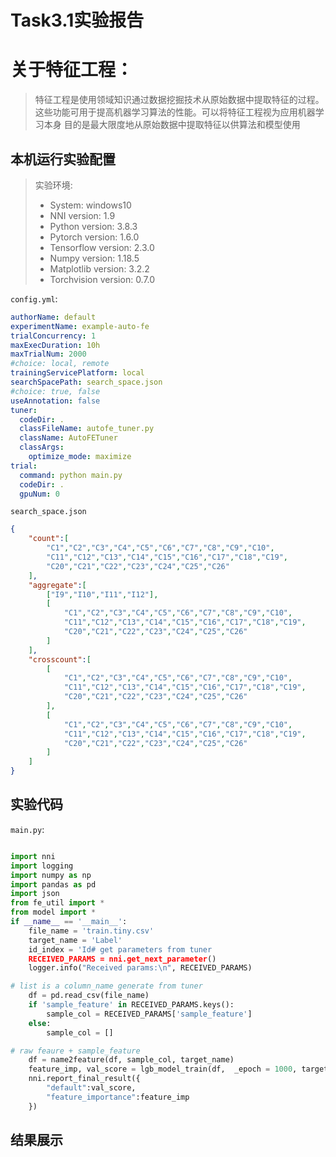 # Task3.1实验报告

# 关于特征工程：

> 特征工程是使用领域知识通过数据挖掘技术从原始数据中提取特征的过程。这些功能可用于提高机器学习算法的性能。可以将特征工程视为应用机器学习本身
> 目的是最大限度地从原始数据中提取特征以供算法和模型使用

## 本机运行实验配置

> 实验环境: 
> - System: windows10
> - NNI version: 1.9
> - Python version: 3.8.3
> - Pytorch version: 1.6.0
> - Tensorflow version: 2.3.0
> - Numpy version: 1.18.5
> - Matplotlib version: 3.2.2 
> - Torchvision version: 0.7.0


`config.yml`:

```yml
authorName: default
experimentName: example-auto-fe
trialConcurrency: 1
maxExecDuration: 10h
maxTrialNum: 2000
#choice: local, remote
trainingServicePlatform: local
searchSpacePath: search_space.json
#choice: true, false
useAnnotation: false
tuner:
  codeDir: .
  classFileName: autofe_tuner.py
  className: AutoFETuner
  classArgs:
    optimize_mode: maximize
trial:
  command: python main.py
  codeDir: .
  gpuNum: 0

```

`search_space.json`

```json
{
    "count":[
        "C1","C2","C3","C4","C5","C6","C7","C8","C9","C10",
        "C11","C12","C13","C14","C15","C16","C17","C18","C19",
        "C20","C21","C22","C23","C24","C25","C26"
    ],
    "aggregate":[
        ["I9","I10","I11","I12"],
        [
            "C1","C2","C3","C4","C5","C6","C7","C8","C9","C10",
            "C11","C12","C13","C14","C15","C16","C17","C18","C19",
            "C20","C21","C22","C23","C24","C25","C26"
        ]
    ],
    "crosscount":[
        [
            "C1","C2","C3","C4","C5","C6","C7","C8","C9","C10",
            "C11","C12","C13","C14","C15","C16","C17","C18","C19",
            "C20","C21","C22","C23","C24","C25","C26"
        ],
        [
            "C1","C2","C3","C4","C5","C6","C7","C8","C9","C10",
            "C11","C12","C13","C14","C15","C16","C17","C18","C19",
            "C20","C21","C22","C23","C24","C25","C26"
        ]
    ]
}
```



## 实验代码

`main.py`:

```python

import nni
import logging
import numpy as np
import pandas as pd
import json
from fe_util import *
from model import *
if __name__ == '__main__':
    file_name = 'train.tiny.csv'
    target_name = 'Label'
    id_index = 'Id# get parameters from tuner
	RECEIVED_PARAMS = nni.get_next_parameter()
	logger.info("Received params:\n", RECEIVED_PARAMS)

# list is a column_name generate from tuner
	df = pd.read_csv(file_name)
	if 'sample_feature' in RECEIVED_PARAMS.keys():
    	sample_col = RECEIVED_PARAMS['sample_feature']
	else:
    	sample_col = []

# raw feaure + sample_feature
    df = name2feature(df, sample_col, target_name)
    feature_imp, val_score = lgb_model_train(df,  _epoch = 1000, target_name = target_name, id_index = id_index)
    nni.report_final_result({
        "default":val_score, 
        "feature_importance":feature_imp
    })
```

## 结果展示